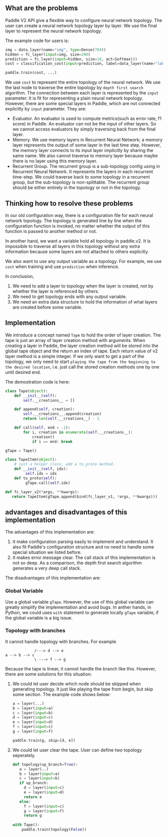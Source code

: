 ## What are the problems

Paddle V2 API give a flexible way to configure neural network topology. The user can create a neural network topology layer by layer. We use the final layer to represent the neural network topology.

The example code for users is:

```python
img = data_layer(name="img", type=Dense(784))
hidden = fc_layer(input=img, size=200)
prediction = fc_layer(input=hidden, size=10, act=Softmax())
cost = classification_cost(input=prediction, label=data_layer(name="label", type=Integer(10)))

paddle.train(cost, ...)
```

We use `cost` to represent the entire topology of the neural network.  We use the last node to traverse the entire topology by `depth first search` algorithm. The connection between each layer is represented by the `input` parameter.  It is fit for representing a plain neural network topology. However, there are some special layers in Paddle, which are not connected explicitly by `input` parameter. They are:

* Evaluator.  An evaluator is used to compute metrics(such as error rate, f1 score) in Paddle. An evaluator can not be the input of other layers. So we cannot access evaluators by simply traversing back from the final layer.
* Memory. We use memory layers in Recurrent Neural Network; a memory layer represents the output of some layer in the last time step. However, the memory layer connects to its input layer implicitly by sharing the same name. We also cannot traverse to memory layer because maybe there is no layer using this memory layer.
* Recurrent Group.  The recurrent group is a sub-topology config using in Recurrent Neural Network. It represents the layers in each recurrent time-step. We could traverse back to some topology in a recurrent group, but the sub-topology is non-splittable. The recurrent group should be either entirely in the topology or not in the topology. 

## Thinking how to resolve these problems

In our old configuration way, there is a configuration file for each neural network topology. The topology is generated line by line when the configuration function is invoked, no matter whether the output of this function is passed to another method or not.

In another hand, we want a variable hold all topology in paddle.v2. It is impossible to traverse all layers in this topology without any extra information because some layers are not attached to others explicitly.

We also want to use any output variable as a topology. For example, we use `cost` when training and use `prediction` when inference.

In conclusion,

1. We need to add a layer to topology when the layer is created, not by whether the layer is referenced by others.
1. We need to get topology ends with any output variable.
1. We need an extra data structure to hold the information of what layers are created before some variable.

## Implementation

We introduce a concept named `Tape` to hold the order of layer creation. The tape is just an array of layer creation method with arguments. When creating a layer in Paddle, the layer creation method will be stored into the global tape object and the return an index of tape. Each return value of v2 layer method is a simple integer. If we only want to get a part of the topology, we only need to start `playing the tape from the beginning to the desired location`, i.e. just call the stored creation methods one by one until desired end.

The demostration code is here:

```python
class Tape(object):
    def __init__(self):
        self.__creations__ = []

    def append(self, creation):
        self.__creations__.append(creation)
        return len(self.__creations__) - 1

    def call(self, end = -1):
        for i, creation in enumerate(self.__creations__):
            creation()
            if i == end: break

gTape = Tape()

class TapeItem(object):
    # just a helper class, add a to_proto method.
    def __init__(self, idx):
         self.idx = idx
    def to_proto(self):
         gTape.call(self.idx)

def fc_layer_v2(*args, **kwargs):
   return TapeItem(gTape.append(bind(fc_layer_v1, *args, **kwargs)))
```

## advantages and disadvantages of this implementation

The advantages of this implementation are:

1. It make configuration parsing easily to implement and understand. It also fit Paddle's configuration structure and no need to handle some special situation we listed before.
1. It makes error message clear. The call stack of this implementation is not so deep. As a comparison, the depth first search algorithm generates a very deep call stack.

The disadvantages of this implementation are:

### Global Variable

Use a global variable `gTape`. However, the use of this global variable can greatly simplify the implementation and avoid bugs.  In anther hands, in Python, we could uses `with` statement to generate locally `gTape` variable, if the global variable is a big issue.

### Topology with branches

It cannot handle topology with branches. For example

```text
             /---> d --> e
a --> b --> c
             \ ---> f --> g
```

Because the tape is linear, it cannot handle the branch like this. However, there are some solutions for this situation:

1. We could let user decide which node should be skipped when generating topology. It just like playing the tape from begin, but skip some section. The example code shows below:
    ```python
    a = layer(...)
    b = layer(input=a)
    c = layer(input=b)
    d = layer(input=c)
    e = layer(input=d)
    f = layer(input=c)
    g = layer(input=f)
    
    paddle.train(g, skip=[d, e])
    ```

2. We could let user clear the tape. User can define two topology seperately. 
    ```python
    def topology(up_branch=True):
       a = layer(..)
       b = layer(input=a)
       c = layer(input=b)
       if up_branch:
         d = layer(input=c)
         e = layer(input=d)
         return e
       else:
         f = layer(input=c)
         g = layer(input=f)
         return g
  
    with Tape():
        paddle.train(topology(False))
    ```
